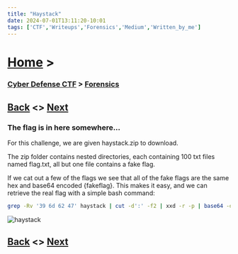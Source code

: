 ```yaml
---
title: "Haystack"
date: 2024-07-01T13:11:20-10:01
tags: ['CTF','Writeups','Forensics','Medium','Written_by_me']
---
```



# [Home](https://jjolley91.github.io/blog/) >

###  [Cyber Defense CTF](https://jjolley91.github.io/blog/level_effect_cyber_defense_ctf_2024/) >  [Forensics](https://jjolley91.github.io/blog/level_effect_cyber_defense_ctf_2024/Forensics/)

## [Back](https://jjolley91.github.io/blog/level_effect_cyber_defense_ctf_2024/Forensics/catch_the_bandit)  <> [Next](https://jjolley91.github.io/blog/level_effect_cyber_defense_ctf_2024/Forensics/motw)

### The flag is in here somewhere...

For this challenge, we are given haystack.zip to download.

The zip folder contains nested directories, each containing 100 txt files named flag.txt, all but one file contains a fake flag.

If we cat out a few of the flags we see that all of the fake flags are the same hex and base64 encoded {fakeflag}. This makes it easy, and we can retrieve the real flag with a simple bash command:
```bash
grep -Rv '39 6d 62 47' haystack | cut -d':' -f2 | xxd -r -p | base64 -d && echo
```


![haystack](https://github.com/jjolley91/blog/tree/main/static/le_ctf_24/haystack.png?raw=true)


## [Back](https://jjolley91.github.io/blog/level_effect_cyber_defense_ctf_2024/Forensics/catch_the_bandit)  <> [Next](https://jjolley91.github.io/blog/level_effect_cyber_defense_ctf_2024/Forensics/motw)
